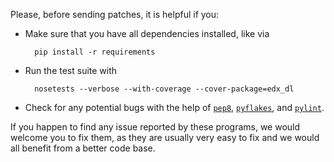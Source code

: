Please, before sending patches, it is helpful if you:

* Make sure that you have all dependencies installed, like via

        pip install -r requirements
    
* Run the test suite with

        nosetests --verbose --with-coverage --cover-package=edx_dl

* Check for any potential bugs with the help of [`pep8`][pep8],
  [`pyflakes`][pyflakes], and [`pylint`][pylint].

[pep8]: https://pypi.python.org/pypi/pep8
[pyflakes]: https://pypi.python.org/pypi/pyflakes/
[pylint]: https://pypi.python.org/pypi/pylint

If you happen to find any issue reported by these programs, we would welcome
you to fix them, as they are usually very easy to fix and we would all
benefit from a better code base.
